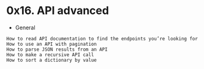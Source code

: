 # 0x16. API advanced

* General
```
How to read API documentation to find the endpoints you’re looking for  
How to use an API with pagination  
How to parse JSON results from an API  
How to make a recursive API call  
How to sort a dictionary by value  
```
